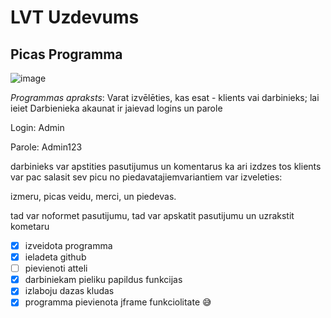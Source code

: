 # LVT Uzdevums
## Picas Programma
![image](https://cdna.artstation.com/p/assets/images/images/026/935/020/large/aleksandra-glabchuk-pizza-render.jpg?1590133025)

_Programmas apraksts_: Varat izvēlēties, kas esat - klients vai darbinieks;
lai ieiet Darbienieka akaunat ir jaievad logins un parole 

Login: Admin

Parole: Admin123

darbinieks var apstities pasutijumus un komentarus ka ari izdzes tos 
klients var pac salasit sev picu no piedavatajiemvariantiem var izveleties:

izmeru, picas veidu, merci, un piedevas.

tad var noformet pasutijumu, tad var apskatit pasutijumu un uzrakstit kometaru 


- [x] izveidota programma
- [x] ieladeta github
- [ ] pievienoti atteli
- [x] darbiniekam pieliku papildus funkcijas
- [x] izlaboju dazas kludas
- [x] programma pievienota jframe funkciolitate :sweat_smile:
